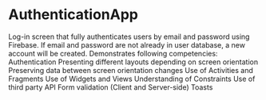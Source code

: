 # AuthenticationApp
Log-in screen that fully authenticates users by email and password using Firebase.  If email and password are not already in user database, a new account will be created.  Demonstrates following competencies: Authentication Presenting different layouts depending on screen orientation  Preserving data between screen orientation changes Use of Activities and Fragments Use of Widgets and Views Understanding of Constraints Use of third party API Form validation (Client and Server-side) Toasts
